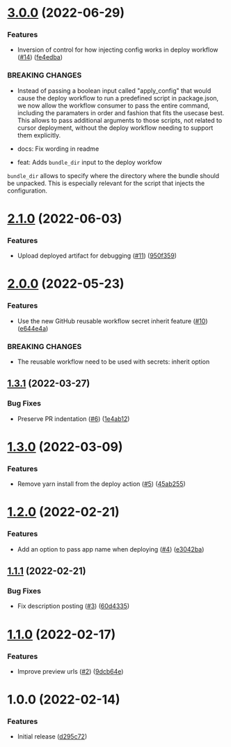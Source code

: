 # [3.0.0](https://github.com/pleo-oss/pleo-spa-cicd/compare/v2.1.0...v3.0.0) (2022-06-29)


### Features

* Inversion of control for how injecting config works in deploy workflow ([#14](https://github.com/pleo-oss/pleo-spa-cicd/issues/14)) ([fe4edba](https://github.com/pleo-oss/pleo-spa-cicd/commit/fe4edbad406ac3920f5e26a31b7bd56186dd1625))


### BREAKING CHANGES

* Instead of passing a boolean input called "apply_config" that
would cause the deploy workflow to run a predefined script in package.json, we
now allow the workflow consumer to pass the entire command, including the
paramaters in order and fashion that fits the usecase best.
This allows to pass additional arguments to those scripts, not related to
cursor deployment, without the deploy workflow needing to support them explicitly.

* docs: Fix wording in readme

* feat: Adds `bundle_dir` input to the deploy workfow

`bundle_dir` allows to specify where the directory where the bundle should be unpacked.
This is especially relevant for the script that injects the configuration.

# [2.1.0](https://github.com/pleo-oss/pleo-spa-cicd/compare/v2.0.0...v2.1.0) (2022-06-03)


### Features

* Upload deployed artifact for debugging ([#11](https://github.com/pleo-oss/pleo-spa-cicd/issues/11)) ([950f359](https://github.com/pleo-oss/pleo-spa-cicd/commit/950f3598e0b59d82994d14db2fd6c8ae2cecfa19))

# [2.0.0](https://github.com/pleo-oss/pleo-spa-cicd/compare/v1.3.1...v2.0.0) (2022-05-23)


### Features

* Use the new GitHub reusable workflow secret inherit feature ([#10](https://github.com/pleo-oss/pleo-spa-cicd/issues/10)) ([e644e4a](https://github.com/pleo-oss/pleo-spa-cicd/commit/e644e4ada1b96ed862cdc1418b66079d3f4610a2))


### BREAKING CHANGES

* The reusable workflow need to be used with secrets: inherit option

## [1.3.1](https://github.com/pleo-oss/pleo-spa-cicd/compare/v1.3.0...v1.3.1) (2022-03-27)


### Bug Fixes

* Preserve PR indentation ([#6](https://github.com/pleo-oss/pleo-spa-cicd/issues/6)) ([1e4ab12](https://github.com/pleo-oss/pleo-spa-cicd/commit/1e4ab1205644dbb18bdc789a6fe188f66c6cc61d))

# [1.3.0](https://github.com/pleo-oss/pleo-spa-cicd/compare/v1.2.0...v1.3.0) (2022-03-09)


### Features

* Remove yarn install from the deploy action ([#5](https://github.com/pleo-oss/pleo-spa-cicd/issues/5)) ([45ab255](https://github.com/pleo-oss/pleo-spa-cicd/commit/45ab2554813b7a9ba24006756c87e63ac90b94b3))

# [1.2.0](https://github.com/pleo-oss/pleo-spa-cicd/compare/v1.1.1...v1.2.0) (2022-02-21)


### Features

* Add an option to pass app name when deploying ([#4](https://github.com/pleo-oss/pleo-spa-cicd/issues/4)) ([e3042ba](https://github.com/pleo-oss/pleo-spa-cicd/commit/e3042ba8a2886550fb67601ee09da959e9f5d779))

## [1.1.1](https://github.com/pleo-oss/pleo-spa-cicd/compare/v1.1.0...v1.1.1) (2022-02-21)


### Bug Fixes

* Fix description posting ([#3](https://github.com/pleo-oss/pleo-spa-cicd/issues/3)) ([60d4335](https://github.com/pleo-oss/pleo-spa-cicd/commit/60d4335388fdbbca418a1f0bca15d93049736cf3))

# [1.1.0](https://github.com/pleo-oss/pleo-spa-cicd/compare/v1.0.0...v1.1.0) (2022-02-17)


### Features

* Improve preview urls ([#2](https://github.com/pleo-oss/pleo-spa-cicd/issues/2)) ([9dcb64e](https://github.com/pleo-oss/pleo-spa-cicd/commit/9dcb64e9fa7cc7eadf4b146fd4ad3a6ed2a84c8b))

# 1.0.0 (2022-02-14)


### Features

* Initial release ([d295c72](https://github.com/pleo-oss/pleo-spa-cicd/commit/d295c72c2d92004d548e99a421ea1ff3215683fa))

